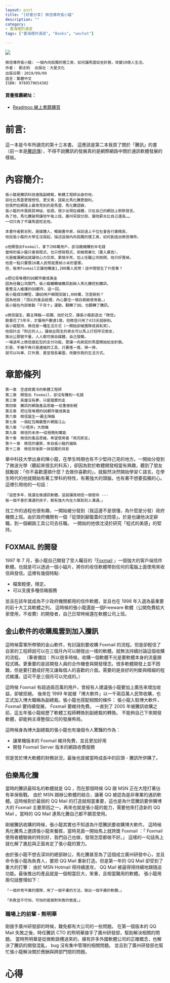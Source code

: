 ```yaml
---
layout: post
title: "[好書分享] 微信傳奇張小龍"
description: ""
category: 
- 書海裡的漫遊
tags: ["書海裡的漫遊", "Books", "wechat"]

---
```


<div><a href="http://moo.im/a/59fPRY" title="微信傳奇張小龍"><img src="https://cdn.readmoo.com/cover/ea/b9i9ncb_210x315.jpg?v=0"></a></div>





```
微信傳奇張小龍: 一個內向孤獨的理工男，如何讓馬雲如坐針氈，改變10億人生活。
作者： 劉志則  出版社：大是文化 
出版日期：2019/09/09 
語言：繁體中文 
ISBN: 9789579654302 
```

#### 買書推薦網址：

- [Readmoo 線上書籍購買](http://moo.im/a/59fPRY)

# 前言:

這一本是今年所讀完的第十三本書。 這應該是第二本我買了關於「騰訊」的書（前一本是[騰訊傳](https://www.evanlin.com/reading-tencent/)），不得不說騰訊的發展真的是網際網路中關於通訊軟體發展的樣板。

# 內容簡介:

```
張小龍是騰訊科技進階副總裁，軟體工程師出身的他，
談吐比馬雲更理想性、更文青，語氣比馬化騰更銳利。
但我們在網路上最常見到的是馬雲、馬化騰語錄，
張小龍的作風極其神祕、低調，很少出現在媒體，只在自己的網誌上默默發言。
為了他，馬化騰破例讓他午後上班、廣州另設分部、讓他薪水比自己還高……
一切只為了不讓馬雲挖走他。

本書作者劉志則，是媒體人、暢銷書作家，採訪過上千位社會各行業精英，
他從張小龍的大學生活寫起，描述這個內向孤獨的理工男，如何創造出微信傳奇。

◎他開發出Foxmail，拿下200萬用戶，卻沒藉機賺到半毛錢
當時的張小龍只會寫程式，也只想寫程式，拒絕商業化（置入廣告），
光是維護網站就讓他心力交瘁、累個半死，加上任職公司倒閉，他只好賣掉。
他差一點只要價16萬人民幣就賣給小米的雷軍。
但，後來Foxmail又讓他賺進1,200萬人民幣！這中間發生了什麼事？

◎把垃圾堆裡的QQ郵件變成黃金
因為任職公司關門，張小龍輾轉被騰訊創辦人馬化騰挖到騰訊，
重整沒人維護的QQ郵件，這一回，
張小龍成功轉型，讓QQ用戶瞬間突破1,000萬，怎麼辦到？
因為他說：「頂尖的產品經理，內心要住一個白痴級使用者。」
張小龍在內部推動「千百十」運動，翻轉了QQ，也翻轉了騰訊。

◎微信誕生，霸主降臨——孤獨、拙於社交，讓張小龍創造出「微信」
臉書花了5年半，才讓用戶數達1億，但微信只用了433天就辦到。
張小龍堅持，微信是一種生活方式（一開始卻被團隊成員恥笑）。
他設計出「附近的人」，讓彼此陌生的男女可以馬上打招呼交朋友，
推出公眾號平臺，人人都可做自媒體，自己發聲。
一場過年上微信搶紅包的支付功能，更讓一向臭屁的馬雲開始如坐針氈。
於是，手機不再只是連絡的工具，只要搖一搖，掃一掃，
就可以叫車、訂外賣、甚至發長輩圖，改變你我的生活方式。
```

# 章節條列	

```
第一章　空虛寂寞冷的軟體工程師
第二章　開發出 Foxmail，卻沒有賺到一毛錢
第三章　英雄沒有夢，只是踏實的走
第四章　騰訊的網路產品思維──從重做到輕
第五章　把垃圾堆裡的QQ郵件變成黃金
第六章　微信誕生──霸主降臨
第七章　一個紅包稱霸整片網路江山
第八章　「小程序」大商機
第九章　微信的未來──從極簡到萬能
第十章　微信的產品思維，希望使用者「用完即走」
第十一章　微信的優質，來自張小龍的偏執
第十二章　微信背後那一抹孤獨的背影
```
華中科技大學出身的陳小龍，在學生時期也有不少堅持己見的地方。一開始分發到了微波光學（聽起來很玄的科系），卻因為對於軟體開發相當有興趣，聽到了朋友鼓勵說：「你不喜歡還搞什麼？去做你喜歡的」，就毅然決然開始學習Ｃ語言。在學生時代的他就開始有著工學科的特性，有著強大的頭腦，也有著不想要孤獨的心。這裡引用他的一句話：
```
「這麼多年，我還在做通訊軟體。這就讓我相信一個宿命 --- 
每一個不善於溝通的孩子，都有強大內在力幫助別人溝通。」
```

找工作的過程也很有趣，一開始被分發到（我這邊不是很懂，為什麼是分發）政府機關上班。由於政府機關有一個「從頭到腳籠蓋的沈悶感」。於是也讓他決定辭職，到一個網路工具公司去任職。 一開始的他很沈浸於研究「程式的美感」的堅持。

## FOXMAIL 的開發

1997 年 7 月，張小龍自己開發了受人矚目的「[Foxmail](https://zh.wikipedia.org/zh-tw/Foxmail) 」一個強大的客戶端信件軟體。也就是可以透過一個小磁片，將你的收信軟體帶到任何的電腦上面使用來收信與發信。這裡有幾個特點:

- 檔案輕便，穩定。
- 可以支援多種信箱服務

並且在該年就成為不少政府機關都用的信件軟體，並且也在 1998 年入選為最重要的前十大工具軟體之列。 這時候的張小龍還是一個Freeware 軟體（公開免費給大家使用，不收費）的開發者，自己日常時候還在軟體公司上班。

## 金山軟件的收購風雲到加入騰訊

這時候雷軍所帶領的金山軟件，有討論到要收購 Foxmail 的流程。但是卻輕信了自家的工程師說可以在三個月內可以開發出一樣的軟體。就無法持續討論這個收購的流程。 （筆者備註：所以很多時候，收購一個軟體不光是要軟體本身的流量跟程式碼。更重要的是該開發人員的合作機會與開發理念。很多軟體開發上並不困難，但是要打磨成好用又讓每個人的喜歡的介面。需要的是良好的判斷與精細的程式維護。這可不是三個月可以完成的。）

這時候 Foxmail 有超過兩百萬的用戶，曾經有人建議張小龍要加上廣告來增加收益，卻被拒絕。 後來在 1999 年就被「博大軟件」以一千兩百萬人民幣收購，也正式加入博大職稱為副總裁。張小龍也搭配相關的條件： 張小龍入駐博大軟件，Foxmail 要持續發展， Foxmail 要維持免費。 一直到了 2005 年被騰訊收購之前，這五年張小龍經歷了軟體工程師轉換到副總裁的轉換。 不能夠自己下來開發軟體，卻能夠主導整個公司的發展佈局。

這時候身為博大副總裁的張小龍也有幾個令人驚豔的作為：

- 讓單機版本的 Foxmail 維持免費，並且更加好用
- 開發 Foxmail Server 版本的網路收費服務

但是苦於博大軟體的財務狀況，最後也就被當時成長中的巨頭 - 騰訊所併購了。

## 伯樂馬化騰

當時的騰訊最知名的軟體就是 QQ ，而在那個時候 QQ 跟 MSN 正在大陸打著佔有率保衛戰。 由於 MSN 跟辦公軟體的結合，讓著 QQ 被認為是非專業的通訊軟體。這時候對於最弱的 QQ Mail 的打造就相當重要，這也是為什麼騰訊要併購博大的 Foxmail 主要原因之一。再來也就是張小龍的能力，需要他來打造新的 QQ Mail 。當時的 QQ Mail 連馬化騰自己都不願意使用。 

剛被騰訊收購的時候，張小龍其實也不知道為什麼騰訊要收購博大軟件。 這時候馬化騰馬上邀請張小龍來餐敘，當時見面一開始馬上就誇獎 Foxmail ：「 Foxmail 使用者體驗做的特別好，我們自己也做，發現怎麼都做不好。」 這樣的一句話馬上就化解了尷尬與正面肯定了張小龍的實力。

由於張小龍不想去深圳的總部辦公，馬化騰甚至為了這個成立廣州研發中心，並且命令張小龍為負責人，要把 QQ Mail 重新打造。但是第一年的 QQ Mail 卻受到了重大的打擊： 由於 MSN Hotmail 得持續進攻， QQ Mail  被逼得得持續地跟隨追功能。最後推出的產品就是一個相當巨大，笨重，且相當難用的軟體。 張小龍用兩句話整理如下：

```
「一個非常平庸的團隊，用了一個平庸的方法，做出一個平庸的軟體。」

「失敗並不可怕，可怕的是面對失敗的態度。」
```

### 職場上的前輩 - 熊明華

剛接手廣州研發部的時候，難免都有大公司的一些問題。 在第一個版本的 QQ Mail 失敗之後，時任騰訊 CTO 的熊明華接手了廣州研發部，幫助解決相關的問題。 當時熊明華是從微軟跳槽過來的，擁有許多外國軟體公司的正確概念，也解決了騰訊的開發混亂， bug 沒有集中管理的相關問題。 並且到了廣州研發部也幫忙張小龍解決關於應酬與跨部門間的問題。











# 心得

